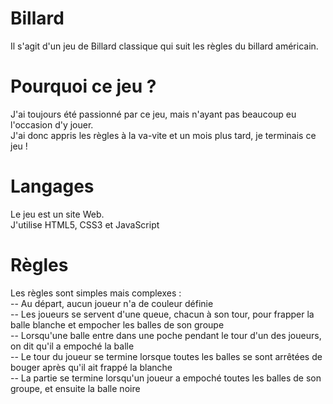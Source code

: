# Billard
 Il s'agit d'un jeu de Billard classique qui suit les règles du billard américain.
# Pourquoi ce jeu ?
 J'ai toujours été passionné par ce jeu, mais n'ayant pas beaucoup eu l'occasion d'y jouer.  
 J'ai donc appris les règles à la va-vite et un mois plus tard, je terminais ce jeu !
# Langages
 Le jeu est un site Web.  
 J'utilise HTML5, CSS3 et JavaScript
# Règles
 Les règles sont simples mais complexes :  
 -- Au départ, aucun joueur n'a de couleur définie  
 -- Les joueurs se servent d'une queue, chacun à son tour, pour frapper la balle blanche et empocher les balles de son groupe  
 -- Lorsqu'une balle entre dans une poche pendant le tour d'un des joueurs, on dit qu'il a empoché la balle  
 -- Le tour du joueur se termine lorsque toutes les balles se sont arrêtées de bouger après qu'il ait frappé la blanche  
 -- La partie se termine lorsqu'un joueur a empoché toutes les balles de son groupe, et ensuite la balle noire  
